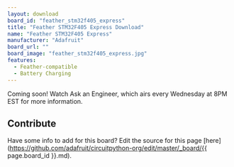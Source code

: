 ```yaml
---
layout: download
board_id: "feather_stm32f405_express"
title: "Feather STM32F405 Express Download"
name: "Feather STM32F405 Express"
manufacturer: "Adafruit"
board_url: ""
board_image: "feather_stm32f405_express.jpg"
features:
  - Feather-compatible
  - Battery Charging
---
```


Coming soon! Watch Ask an Engineer, which airs every Wednesday at 8PM EST for more information.

## Contribute

Have some info to add for this board? Edit the source for this page [here](https://github.com/adafruit/circuitpython-org/edit/master/_board/{{ page.board_id }}.md).
